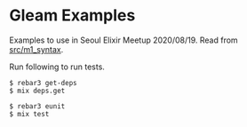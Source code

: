 # Gleam Examples

Examples to use in Seoul Elixir Meetup 2020/08/19. Read from [src/m1_syntax](src/m1_syntax).

Run following to run tests.

```shell
$ rebar3 get-deps
$ mix deps.get

$ rebar3 eunit
$ mix test
```
